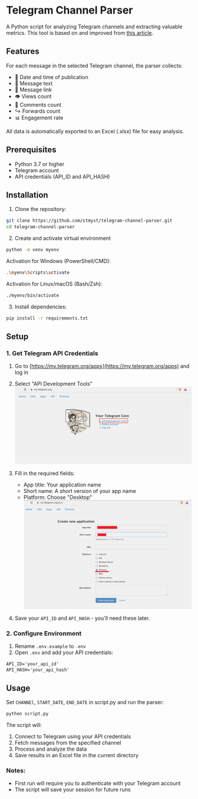 # Telegram Channel Parser

A Python script for analyzing Telegram channels and extracting valuable metrics. This tool is based on and improved from [this article](https://habr.com/ru/articles/891150/).

## Features

For each message in the selected Telegram channel, the parser collects:
- 📅 Date and time of publication
- 📝 Message text
- 🔗 Message link
- 👁️ Views count
- 💬 Comments count
- ↪️ Forwards count
- 📊 Engagement rate

All data is automatically exported to an Excel (.xlsx) file for easy analysis.

## Prerequisites

- Python 3.7 or higher
- Telegram account
- API credentials (API_ID and API_HASH)

## Installation

1. Clone the repository:
```bash
git clone https://github.com/stmyst/telegram-channel-parser.git
cd telegram-channel-parser
```

2. Create and activate virtual environment
```bash
python -m venv myenv
```
Activation for Windows (PowerShell/CMD):

```bash
.\myenv\Scripts\activate
```
Activation for Linux/macOS (Bash/Zsh):

```bash
./myenv/bin/activate
```

3. Install dependencies:
```bash
pip install -r requirements.txt
```

## Setup

### 1. Get Telegram API Credentials

1. Go to [https://my.telegram.org/apps](https://my.telegram.org/apps) and log in
2. Select "API Development Tools"
   ![Telegram Tools](assets/tools.png)

3. Fill in the required fields:
   - App title: Your application name
   - Short name: A short version of your app name
   - Platform: Choose "Desktop"
   ![Application Details](assets/app.png)

4. Save your `API_ID` and `API_HASH` - you'll need these later.

### 2. Configure Environment

1. Rename `.env.example` to `.env`
2. Open `.env` and add your API credentials:
```env
API_ID='your_api_id'
API_HASH='your_api_hash'
```

## Usage

Set `CHANNEl`, `START_DATE`, `END_DATE` in script.py and run the parser:

```bash
python script.py
```


The script will:
1. Connect to Telegram using your API credentials
2. Fetch messages from the specified channel
3. Process and analyze the data
4. Save results in an Excel file in the current directory

### Notes:
- First run will require you to authenticate with your Telegram account
- The script will save your session for future runs
